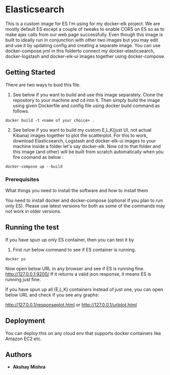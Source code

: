 # Elasticsearch

This is a custom image for ES I'm using for my docker-elk project. 
We are mostly default ES except a couple of tweaks to enable CORS on ES so as to make ajax calls from our web page successfully.
Even though this image is built to ideally run in conjunction with other two images but you may edit and use it by updating config and creating a separate image.
You can use docker-compose.yml in this folderto connect my docker-elasticsearch, docker-logstash and docker-elk-ui images together using docker-compose.

## Getting Started
There are two ways to buid this file.
1. See below if you want to build and use this image separately.
Clone the repository to your machine and cd into it. Then simply build the image using given Dockerfile and config file using docker build command as follows. 

```	
docker build -t <name of your choice> .
```	
2. See below if you want to build my custom E,L,K(just UI, not actual Kibana) images together to plot the scatterplot.
For this to work, download Elasticsearch, Logstash and docker-elk-ui images to your machine inside a folder let's say docker-elk. Now cd to that folder and this image (and other) will be built from scratch automatically when you fire coomand as below :

```
docker-compose up --build
```

### Prerequisites

What things you need to install the software and how to install them

You need to install docker and docker-compose (optional if you plan to run only ES).
Please use latest versions for both as some of the commands may not work in older versions.


## Running the test 
If you have spun up only ES container, then you can test it by 
1. First run below command to see if ES container is running.	
		
```
docker ps
```

Now open below URL in any browser and see if ES is running fine. http://127.0.0.1:9200/
If it returns a valid json response, it means ES is running just fine.

If you have spun up all (E,L,K) containers instead of just one, you can open below URL and check if you see any graphs: 

http://127.0.0.1/responseplot.html 	or	http://127.0.0.1/urlplot.html 



## Deployment

You can deploy this on any cloud env that supports docker containers like Amazon EC2 etc.



## Authors

* **Akshay Mishra** 
